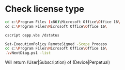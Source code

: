 # Check license type

```bash
cd c:\Program Files (x86)\Microsoft Office\Office 16\
cd c:\Program Files\Microsoft Office\Office 16\

cscript ospp.vbs /dstatus
```

```bash
Set-ExecutionPolicy RemoteSigned -Scope Process
cd c:\Program Files\Microsoft Office\Office 16\
.\vNextDiag.ps1 -list
```
Will return (User|Subscription) of (Device|Perpetual)
